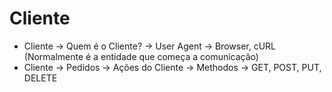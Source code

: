 # Cliente

* Cliente -> Quem é o Cliente? -> User Agent -> Browser, cURL (Normalmente é a entidade que começa a comunicação) <br>
* Cliente -> Pedidos -> Ações do Cliente -> Methodos -> GET, POST, PUT, DELETE